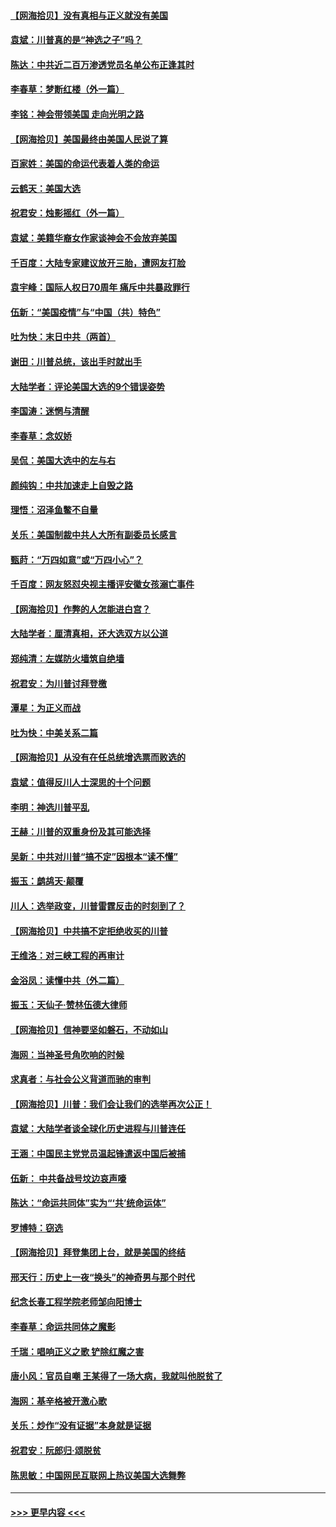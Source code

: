 #### [【网海拾贝】没有真相与正义就没有美国](../pages/nsc993/n12621885.md?t=12152151) 
#### [袁斌：川普真的是“神选之子”吗？](../pages/nsc993/n12621749.md?t=12152151) 
#### [陈达：中共近二百万渗透党员名单公布正逢其时](../pages/nsc993/n12620870.md?t=12152151) 
#### [李春草：梦断红楼（外一篇）](../pages/nsc993/n12619122.md?t=12152151) 
#### [李铭：神会带领美国 走向光明之路](../pages/nsc993/n12618584.md?t=12152151) 
#### [【网海拾贝】美国最终由美国人民说了算](../pages/nsc993/n12617255.md?t=12152151) 
#### [百家姓：美国的命运代表着人类的命运](../pages/nsc993/n12615838.md?t=12152151) 
#### [云鹤天：美国大选](../pages/nsc993/n12615994.md?t=12152151) 
#### [祝君安：烛影摇红（外一篇）](../pages/nsc993/n12615975.md?t=12152151) 
#### [袁斌：美籍华裔女作家谈神会不会放弃美国](../pages/nsc993/n12615263.md?t=12152151) 
#### [千百度：大陆专家建议放开三胎，遭网友打脸](../pages/nsc993/n12614456.md?t=12152151) 
#### [袁宇峰：国际人权日70周年 痛斥中共暴政罪行](../pages/nsc993/n12611965.md?t=12152151) 
#### [伍新：“美国疫情”与“中国（共）特色”](../pages/nsc993/n12611463.md?t=12152151) 
#### [吐为快：末日中共（两首）](../pages/nsc993/n12611461.md?t=12152151) 
#### [谢田：川普总统，该出手时就出手](../pages/nsc993/n12610905.md?t=12152151) 
#### [大陆学者：评论美国大选的9个错误姿势](../pages/nsc993/n12609586.md?t=12152151) 
#### [李国涛：迷惘与清醒](../pages/nsc993/n12607532.md?t=12152151) 
#### [李春草：念奴娇](../pages/nsc993/n12607083.md?t=12152151) 
#### [吴侃：美国大选中的左与右](../pages/nsc993/n12607054.md?t=12152151) 
#### [颜纯钩：中共加速走上自毁之路](../pages/nsc993/n12606473.md?t=12152151) 
#### [理悟：沼泽鱼鳖不自量](../pages/nsc993/n12606454.md?t=12152151) 
#### [关乐：美国制裁中共人大所有副委员长感言](../pages/nsc993/n12606442.md?t=12152151) 
#### [甄莳：“万四如意”或“万四小心”？](../pages/nsc993/n12606091.md?t=12152151) 
#### [千百度：网友怒怼央视主播评安徽女孩溺亡事件](../pages/nsc993/n12605370.md?t=12152151) 
#### [【网海拾贝】作弊的人怎能进白宫？](../pages/nsc993/n12603546.md?t=12152151) 
#### [大陆学者：厘清真相，还大选双方以公道](../pages/nsc993/n12603475.md?t=12152151) 
#### [郑纯清：左媒防火墙筑自绝墙](../pages/nsc993/n12602226.md?t=12152151) 
#### [祝君安：为川普讨拜登檄](../pages/nsc993/n12602199.md?t=12152151) 
#### [潭星：为正义而战](../pages/nsc993/n12600926.md?t=12152151) 
#### [吐为快：中美关系二篇](../pages/nsc993/n12600908.md?t=12152151) 
#### [【网海拾贝】从没有在任总统增选票而败选的](../pages/nsc993/n12600435.md?t=12152151) 
#### [袁斌：值得反川人士深思的十个问题](../pages/nsc993/n12600332.md?t=12152151) 
#### [李明：神选川普平乱](../pages/nsc993/n12599751.md?t=12152151) 
#### [王赫：川普的双重身份及其可能选择](../pages/nsc993/n12599723.md?t=12152151) 
#### [吴新：中共对川普“搞不定”因根本“读不懂”](../pages/nsc993/n12599502.md?t=12152151) 
#### [振玉：鹧鸪天‧颠覆](../pages/nsc993/n12599494.md?t=12152151) 
#### [川人：选举政变，川普雷霆反击的时刻到了？](../pages/nsc993/n12599291.md?t=12152151) 
#### [【网海拾贝】中共搞不定拒绝收买的川普](../pages/nsc993/n12598955.md?t=12152151) 
#### [王维洛：对三峡工程的再审计](../pages/nsc993/n12598436.md?t=12152151) 
#### [金浴凤：读懂中共（外二篇）](../pages/nsc993/n12597943.md?t=12152151) 
#### [振玉：天仙子‧赞林伍德大律师](../pages/nsc993/n12597929.md?t=12152151) 
#### [【网海拾贝】信神要坚如磐石，不动如山](../pages/nsc993/n12597901.md?t=12152151) 
#### [海网：当神圣号角吹响的时候](../pages/nsc993/n12595891.md?t=12152151) 
#### [求真者：与社会公义背道而驰的审判](../pages/nsc993/n12595868.md?t=12152151) 
#### [【网海拾贝】川普：我们会让我们的选举再次公正！](../pages/nsc993/n12594930.md?t=12152151) 
#### [袁斌：大陆学者谈全球化历史进程与川普连任](../pages/nsc993/n12594690.md?t=12152151) 
#### [王涵：中国民主党党员温起锋遣返中国后被捕](../pages/nsc993/n12594540.md?t=12152151) 
#### [伍新： 中共备战号坟边哀声嚎](../pages/nsc993/n12593086.md?t=12152151) 
#### [陈达：“命运共同体”实为“‘共’统命运体”](../pages/nsc993/n12590865.md?t=12152151) 
#### [罗博特：窃选](../pages/nsc993/n12590619.md?t=12152151) 
#### [【网海拾贝】拜登集团上台，就是美国的终结](../pages/nsc993/n12589725.md?t=12152151) 
#### [邢天行：历史上一夜“换头”的神奇男与那个时代](../pages/nsc993/n12589424.md?t=12152151) 
#### [纪念长春工程学院老师邹向阳博士](../pages/nsc993/n12585390.md?t=12152151) 
#### [李春草：命运共同体之魔影](../pages/nsc993/n12585026.md?t=12152151) 
#### [千瑞：唱响正义之歌 铲除红魔之害](../pages/nsc993/n12585002.md?t=12152151) 
#### [唐小风：官员自嘲 王某得了一场大病，我就叫他脱贫了](../pages/nsc993/n12584981.md?t=12152151) 
#### [海网：基辛格被开激心歌](../pages/nsc993/n12584946.md?t=12152151) 
#### [关乐：炒作“没有证据”本身就是证据](../pages/nsc993/n12583146.md?t=12152151) 
#### [祝君安：阮郎归‧颂脱贫](../pages/nsc993/n12583119.md?t=12152151) 
#### [陈思敏：中国网民互联网上热议美国大选舞弊](../pages/nsc993/n12582845.md?t=12152151) 

----
#### [ >>> 更早内容 <<< ](../indexes/nsc993-earlier.md)
